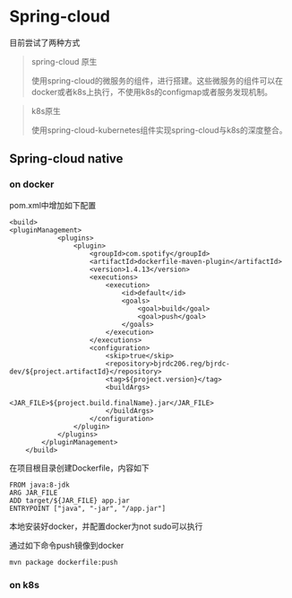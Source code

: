 Spring-cloud
===

目前尝试了两种方式

> spring-cloud 原生
>
> 使用spring-cloud的微服务的组件，进行搭建。这些微服务的组件可以在docker或者k8s上执行，不使用k8s的configmap或者服务发现机制。



> k8s原生
>
> 使用spring-cloud-kubernetes组件实现spring-cloud与k8s的深度整合。



## Spring-cloud native

### on docker

pom.xml中增加如下配置

```
<build>
<pluginManagement>
			<plugins>
				<plugin>
					<groupId>com.spotify</groupId>
					<artifactId>dockerfile-maven-plugin</artifactId>
					<version>1.4.13</version>
					<executions>
						<execution>
							<id>default</id>
							<goals>
								<goal>build</goal>
								<goal>push</goal>
							</goals>
						</execution>
					</executions>
					<configuration>
						<skip>true</skip>
						<repository>bjrdc206.reg/bjrdc-dev/${project.artifactId}</repository>
						<tag>${project.version}</tag>
						<buildArgs>
							<JAR_FILE>${project.build.finalName}.jar</JAR_FILE>
						</buildArgs>
					</configuration>
				</plugin>
			</plugins>
		</pluginManagement>
	</build>
```

在项目根目录创建Dockerfile，内容如下


```
FROM java:8-jdk
ARG JAR_FILE
ADD target/${JAR_FILE} app.jar
ENTRYPOINT ["java", "-jar", "/app.jar"]
```
本地安装好docker，并配置docker为not sudo可以执行

通过如下命令push镜像到docker

```
mvn package dockerfile:push
```



### on k8s

